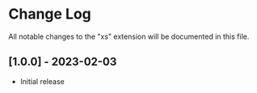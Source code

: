 # Change Log

All notable changes to the "xs" extension will be documented in this file.

## [1.0.0] - 2023-02-03

- Initial release